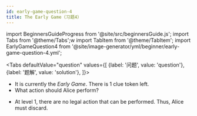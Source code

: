 ```yaml
---
id: early-game-question-4
title: The Early Game（习题4）
---
```


import BeginnersGuideProgress from '@site/src/beginnersGuide.js';
import Tabs from '@theme/Tabs';w
import TabItem from '@theme/TabItem';
import EarlyGameQuestion4 from '@site/image-generator/yml/beginner/early-game-question-4.yml';

<!-- lint disable no-undefined-references -->

<Tabs
  defaultValue="question"
  values={[
    {label: '问题', value: 'question'},
    {label: '题解', value: 'solution'},
  ]}>
<TabItem value="question">

- It is currently the *Early Game*. There is 1 clue token left.
- What action should Alice perform?

</TabItem>
<TabItem value="solution">

- At level 1, there are no legal action that can be performed. Thus, Alice must discard.

</TabItem>
</Tabs>

<EarlyGameQuestion4 />
